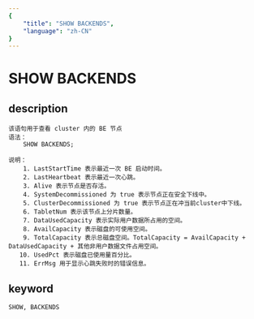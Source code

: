 ```yaml
---
{
    "title": "SHOW BACKENDS",
    "language": "zh-CN"
}
---
```


# SHOW BACKENDS
## description
    该语句用于查看 cluster 内的 BE 节点
    语法：
        SHOW BACKENDS;

    说明：
        1. LastStartTime 表示最近一次 BE 启动时间。
        2. LastHeartbeat 表示最近一次心跳。
        3. Alive 表示节点是否存活。
        4. SystemDecommissioned 为 true 表示节点正在安全下线中。
        5. ClusterDecommissioned 为 true 表示节点正在冲当前cluster中下线。
        6. TabletNum 表示该节点上分片数量。
        7. DataUsedCapacity 表示实际用户数据所占用的空间。
        8. AvailCapacity 表示磁盘的可使用空间。
        9. TotalCapacity 表示总磁盘空间。TotalCapacity = AvailCapacity + DataUsedCapacity + 其他非用户数据文件占用空间。
       10. UsedPct 表示磁盘已使用量百分比。
       11. ErrMsg 用于显示心跳失败时的错误信息。
        
## keyword
    SHOW, BACKENDS

